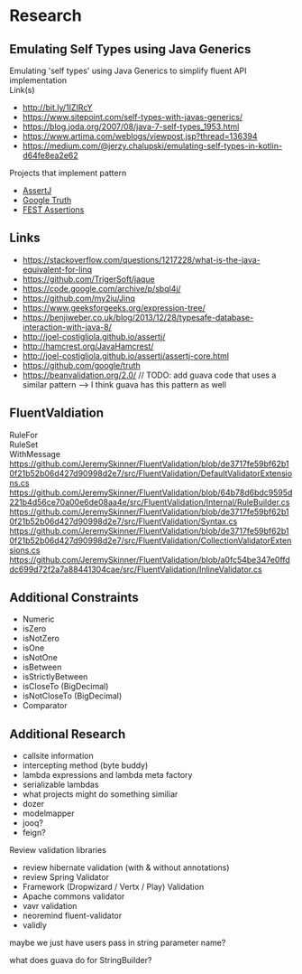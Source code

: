 # Research


## Emulating Self Types using Java Generics

Emulating 'self types' using Java Generics to simplify fluent API implementation  
Link(s) 
* http://bit.ly/1IZIRcY
* https://www.sitepoint.com/self-types-with-javas-generics/
* https://blog.joda.org/2007/08/java-7-self-types_1953.html
* https://www.artima.com/weblogs/viewpost.jsp?thread=136394
* https://medium.com/@jerzy.chalupski/emulating-self-types-in-kotlin-d64fe8ea2e62

Projects that implement pattern
* [AssertJ](http://joel-costigliola.github.io/assertj/)
* [Google Truth](https://github.com/google/truth) 
* [FEST Assertions](https://github.com/alexruiz/fest-assert-2.x)


## Links
* https://stackoverflow.com/questions/1217228/what-is-the-java-equivalent-for-linq
* https://github.com/TrigerSoft/jaque
* https://code.google.com/archive/p/sbql4j/
* https://github.com/my2iu/Jinq
* https://www.geeksforgeeks.org/expression-tree/
* https://benjiweber.co.uk/blog/2013/12/28/typesafe-database-interaction-with-java-8/
* http://joel-costigliola.github.io/assertj/
* http://hamcrest.org/JavaHamcrest/
* http://joel-costigliola.github.io/assertj/assertj-core.html
* https://github.com/google/truth
* https://beanvalidation.org/2.0/
// TODO: add guava code that uses a similar pattern --> I think guava has this pattern as well


## FluentValdiation 
RuleFor  
RuleSet  
WithMessage  
https://github.com/JeremySkinner/FluentValidation/blob/de3717fe59bf62b10f21b52b06d427d90998d2e7/src/FluentValidation/DefaultValidatorExtensions.cs    
https://github.com/JeremySkinner/FluentValidation/blob/64b78d6bdc9595d221b4d56ce70a00e6de08aa4e/src/FluentValidation/Internal/RuleBuilder.cs  
https://github.com/JeremySkinner/FluentValidation/blob/de3717fe59bf62b10f21b52b06d427d90998d2e7/src/FluentValidation/Syntax.cs  
https://github.com/JeremySkinner/FluentValidation/blob/de3717fe59bf62b10f21b52b06d427d90998d2e7/src/FluentValidation/CollectionValidatorExtensions.cs  
https://github.com/JeremySkinner/FluentValidation/blob/a0fc54be347e0ffddc699d72f2a7a88441304cae/src/FluentValidation/InlineValidator.cs  


## Additional Constraints

* Numeric
* isZero
* isNotZero
* isOne
* isNotOne
* isBetween
* isStrictlyBetween
* isCloseTo (BigDecimal)
* isNotCloseTo (BigDecimal)
* Comparator



## Additional Research

- callsite information
- intercepting method (byte buddy)
- lambda expressions and lambda meta factory
- serializable lambdas
- what projects might do something similiar
-  dozer
-  modelmapper
-  jooq?
-  feign?


Review validation libraries 
- review hibernate validation (with & without annotations)
- review Spring Validator
- Framework (Dropwizard / Vertx / Play) Validation 
- Apache commons validator
- vavr validation
- neoremind fluent-validator
- validly


maybe we just have users pass in string parameter name?

what does guava do for StringBuilder?

